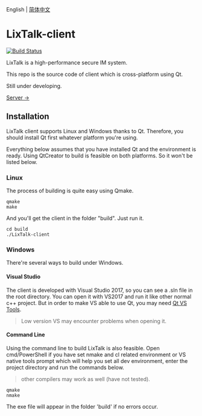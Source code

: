 English | [简体中文](https://github.com/ZingLix/LixTalk-client/blob/master/Readme.zh.md)

# LixTalk-client

[![Build Status](https://travis-ci.com/ZingLix/LixTalk-client.svg?branch=master)](https://travis-ci.com/ZingLix/LixTalk-client)

LixTalk is a high-performance secure IM system.

This repo is the source code of client which is cross-platform using Qt.

Still under developing.

[Server ->](https://github.com/ZingLix/LixTalk-server)

## Installation

LixTalk client supports Linux and Windows thanks to Qt. Therefore, you should install Qt first whatever platform you're using.

Everything below assumes that you have installed Qt and the environment is ready. Using QtCreator to build is feasible on both platforms. So it won't be listed below.

### Linux

The process of building is quite easy using Qmake.

```
qmake
make
```

And you'll get the client in the folder "build". Just run it.

```
cd build
./LixTalk-client
```

### Windows

There're several ways to build under Windows.

#### Visual Studio

The client is developed with Visual Studio 2017, so you can see a .sln file in the root directory. You can open it with VS2017 and run it like other normal c++ project. But in order to make VS able to use Qt, you may need [Qt VS Tools](https://marketplace.visualstudio.com/items?itemName=TheQtCompany.QtVisualStudioTools-19123).

> Low version VS may encounter problems when opening it.

#### Command Line

Using the command line to build LixTalk is also feasible. Open cmd/PowerShell if you have set nmake and cl related environment or VS native tools prompt which will help you set all dev environment, enter the project directory and run the commands below.

> other compilers may work as well (have not tested).

```
qmake
nmake
```

The exe file will appear in the folder 'build' if no errors occur.
